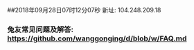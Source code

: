 ##2018年09月28日07时12分07秒 新址: 104.248.209.18
### 兔友常见问题及解答: https://github.com/wanggonging/d/blob/w/FAQ.md
